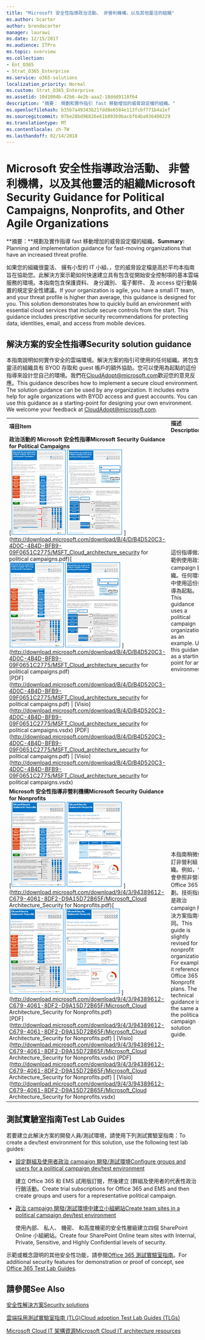 ```yaml
---
title: "Microsoft 安全性指導政治活動、 非營利機構，以及其他靈活的組織"
ms.author: bcarter
author: brendacarter
manager: laurawi
ms.date: 12/15/2017
ms.audience: ITPro
ms.topic: overview
ms.collection:
- Ent_O365
- Strat_O365_Enterprise
ms.service: o365-solutions
localization_priority: Normal
ms.custom: Strat_O365_Enterprise
ms.assetid: 10d1004b-42b6-4e2b-aaa2-18ddd9118f64
description: "摘要： 規劃和實作指引 fast 移動增加的威脅設定檔的組織。"
ms.openlocfilehash: b35b7a49343b21fdd8e6584e113fcbf771b4a1ef
ms.sourcegitcommit: 07be28bd96826e61b893b9bacbf64ba936400229
ms.translationtype: MT
ms.contentlocale: zh-TW
ms.lasthandoff: 02/14/2018
---
```

# <a name="microsoft-security-guidance-for-political-campaigns-nonprofits-and-other-agile-organizations"></a><span data-ttu-id="79ae9-103">Microsoft 安全性指導政治活動、 非營利機構，以及其他靈活的組織</span><span class="sxs-lookup"><span data-stu-id="79ae9-103">Microsoft Security Guidance for Political Campaigns, Nonprofits, and Other Agile Organizations</span></span>

 <span data-ttu-id="79ae9-104">**摘要：**規劃及實作指導 fast 移動增加的威脅設定檔的組織。</span><span class="sxs-lookup"><span data-stu-id="79ae9-104">**Summary:** Planning and implementation guidance for fast-moving organizations that have an increased threat profile.</span></span>
  
<span data-ttu-id="79ae9-p101">如果您的組織很靈活、 擁有小型的 IT 小組、，您的威脅設定檔是高於平均本指南旨在協助您。此解決方案示範如何快速建立具有包含從開始安全控制項的基本雲端服務的環境。本指南包含保護資料、 身分識別、 電子郵件、 及 access 從行動裝置的規定安全性建議。</span><span class="sxs-lookup"><span data-stu-id="79ae9-p101">If your organization is agile, you have a small IT team, and your threat profile is higher than average, this guidance is designed for you. This solution demonstrates how to quickly build an environment with essential cloud services that include secure controls from the start. This guidance includes prescriptive security recommendations for protecting data, identities, email, and access from mobile devices.</span></span>
  
## <a name="security-solution-guidance"></a><span data-ttu-id="79ae9-108">解決方案的安全性指導</span><span class="sxs-lookup"><span data-stu-id="79ae9-108">Security solution guidance</span></span>

<span data-ttu-id="79ae9-p102">本指南說明如何實作安全的雲端環境。解決方案的指引可使用的任何組織。將包含靈活的組織具有 BYOD 存取和 guest 帳戶的額外協助。您可以使用為起點的這份指導來設計您自己的環境。我們在[CloudAdopt@microsoft.com](mailto:CloudAdopt@microsoft.com)歡迎您的意見反應。</span><span class="sxs-lookup"><span data-stu-id="79ae9-p102">This guidance describes how to implement a secure cloud environment. The solution guidance can be used by any organization. It includes extra help for agile organizations with BYOD access and guest accounts. You can use this guidance as a starting-point for designing your own environment. We welcome your feedback at [CloudAdopt@microsoft.com](mailto:CloudAdopt@microsoft.com).</span></span> 
  
|||
|:-----|:-----|
|<span data-ttu-id="79ae9-114">**項目**</span><span class="sxs-lookup"><span data-stu-id="79ae9-114">**Item**</span></span> <br/> |<span data-ttu-id="79ae9-115">**描述**</span><span class="sxs-lookup"><span data-stu-id="79ae9-115">**Description**</span></span> <br/> |
|<span data-ttu-id="79ae9-116">**政治活動的 Microsoft 安全性指導**</span><span class="sxs-lookup"><span data-stu-id="79ae9-116">**Microsoft Security Guidance for Political Campaigns**</span></span> <br/> <span data-ttu-id="79ae9-117">[![浮動海報縮圖應該要充分設定。](images/d370ce28-ca40-4930-9a2c-907312aa06c8.png)          ](http://download.microsoft.com/download/B/4/D/B4D520C3-4D0C-4B4D-BFB9-09F0651C2775/MSFT_Cloud_architecture_security for political campaigns.pdf)</span><span class="sxs-lookup"><span data-stu-id="79ae9-117">[![Thumb nail for mini poster set.](images/d370ce28-ca40-4930-9a2c-907312aa06c8.png)          ](http://download.microsoft.com/download/B/4/D/B4D520C3-4D0C-4B4D-BFB9-09F0651C2775/MSFT_Cloud_architecture_security for political campaigns.pdf)</span></span> <br/> <span data-ttu-id="79ae9-118">[PDF](http://download.microsoft.com/download/B/4/D/B4D520C3-4D0C-4B4D-BFB9-09F0651C2775/MSFT_Cloud_architecture_security for political campaigns.pdf) \| [Visio](http://download.microsoft.com/download/B/4/D/B4D520C3-4D0C-4B4D-BFB9-09F0651C2775/MSFT_Cloud_architecture_security for political campaigns.vsdx)  </span><span class="sxs-lookup"><span data-stu-id="79ae9-118">[PDF](http://download.microsoft.com/download/B/4/D/B4D520C3-4D0C-4B4D-BFB9-09F0651C2775/MSFT_Cloud_architecture_security for political campaigns.pdf)  \| [Visio](http://download.microsoft.com/download/B/4/D/B4D520C3-4D0C-4B4D-BFB9-09F0651C2775/MSFT_Cloud_architecture_security for political campaigns.vsdx)</span></span> <br/> |<span data-ttu-id="79ae9-p103">這份指導做為範例使用政治 campaign 組織。任何環境中使用這份指導為起點。</span><span class="sxs-lookup"><span data-stu-id="79ae9-p103">This guidance uses a political campaign organization as an example. Use this guidance as a starting point for any environment.</span></span>  <br/> |
|<span data-ttu-id="79ae9-121">**Microsoft 安全性指導非營利機構**</span><span class="sxs-lookup"><span data-stu-id="79ae9-121">**Microsoft Security Guidance for Nonprofits**</span></span> <br/> <span data-ttu-id="79ae9-122">[![可下載的檔案的縮圖影像](images/e4784889-1c69-4067-9a8f-31d31d1eceea.png)          ](http://download.microsoft.com/download/9/4/3/94389612-C679-4061-8DF2-D9A15D72B65F/Microsoft_Cloud Architecture_Security for Nonprofits.pdf)</span><span class="sxs-lookup"><span data-stu-id="79ae9-122">[![Thumnail image for downloadable file](images/e4784889-1c69-4067-9a8f-31d31d1eceea.png)          ](http://download.microsoft.com/download/9/4/3/94389612-C679-4061-8DF2-D9A15D72B65F/Microsoft_Cloud Architecture_Security for Nonprofits.pdf)</span></span> <br/> <span data-ttu-id="79ae9-123">[PDF](http://download.microsoft.com/download/9/4/3/94389612-C679-4061-8DF2-D9A15D72B65F/Microsoft_Cloud Architecture_Security for Nonprofits.pdf) \| [Visio](http://download.microsoft.com/download/9/4/3/94389612-C679-4061-8DF2-D9A15D72B65F/Microsoft_Cloud Architecture_Security for Nonprofits.vsdx)  </span><span class="sxs-lookup"><span data-stu-id="79ae9-123">[PDF](http://download.microsoft.com/download/9/4/3/94389612-C679-4061-8DF2-D9A15D72B65F/Microsoft_Cloud Architecture_Security for Nonprofits.pdf)  \| [Visio](http://download.microsoft.com/download/9/4/3/94389612-C679-4061-8DF2-D9A15D72B65F/Microsoft_Cloud Architecture_Security for Nonprofits.vsdx)</span></span> <br/> |<span data-ttu-id="79ae9-p104">本指南稍微修訂非營利組織。例如，它會參照非營利 Office 365 計劃。技術指南是政治 campaign 解決方案指南相同。</span><span class="sxs-lookup"><span data-stu-id="79ae9-p104">This guide is slightly revised for nonprofit organizations. For example, it references Office 365 Nonprofit plans. The technical guidance is the same as the political campaign solution guide.</span></span>  <br/> |
   
## <a name="test-lab-guides"></a><span data-ttu-id="79ae9-127">測試實驗室指南</span><span class="sxs-lookup"><span data-stu-id="79ae9-127">Test Lab Guides</span></span>

<span data-ttu-id="79ae9-128">若要建立此解決方案的開發人員/測試環境，請使用下列測試實驗室指南：</span><span class="sxs-lookup"><span data-stu-id="79ae9-128">To create a dev/test environment for this solution, use the following test lab guides:</span></span> 
  
- [<span data-ttu-id="79ae9-129">設定群組及使用者政治 campaign 開發/測試環境</span><span class="sxs-lookup"><span data-stu-id="79ae9-129">Configure groups and users for a political campaign dev/test environment</span></span>](configure-groups-and-users-for-a-political-campaign-dev-test-environment.md)
    
     <span data-ttu-id="79ae9-130">建立 Office 365 和 EMS 試用版訂閱，然後建立 [群組及使用者的代表性政治行銷活動。</span><span class="sxs-lookup"><span data-stu-id="79ae9-130">Create trial subscriptions for Office 365 and EMS and then create groups and users for a representative political campaign.</span></span>
    
- [<span data-ttu-id="79ae9-131">政治 campaign 開發/測試環境中建立小組網站</span><span class="sxs-lookup"><span data-stu-id="79ae9-131">Create team sites in a political campaign dev/test environment</span></span>](create-team-sites-in-a-political-campaign-dev-test-environment.md)
    
    <span data-ttu-id="79ae9-132">使用內部、 私人、 機密、 和高度機密的安全性層級建立四個 SharePoint Online 小組網站。</span><span class="sxs-lookup"><span data-stu-id="79ae9-132">Create four SharePoint Online team sites with Internal, Private, Sensitive, and Highly Confidential levels of security.</span></span>
    
<span data-ttu-id="79ae9-133">示範或概念證明的其他安全性功能，請參閱[Office 365 測試實驗室指南](http://aka.ms/o365tlgs)。</span><span class="sxs-lookup"><span data-stu-id="79ae9-133">For additional security features for demonstration or proof of concept, see [Office 365 Test Lab Guides](http://aka.ms/o365tlgs).</span></span>
  
## <a name="see-also"></a><span data-ttu-id="79ae9-134">請參閱</span><span class="sxs-lookup"><span data-stu-id="79ae9-134">See Also</span></span>

[<span data-ttu-id="79ae9-135">安全性解決方案</span><span class="sxs-lookup"><span data-stu-id="79ae9-135">Security solutions</span></span>](security-solutions.md)
  
[<span data-ttu-id="79ae9-136">雲端採用測試實驗室指南 (TLG)</span><span class="sxs-lookup"><span data-stu-id="79ae9-136">Cloud adoption Test Lab Guides (TLGs)</span></span>](cloud-adoption-test-lab-guides-tlgs.md)
  
[<span data-ttu-id="79ae9-137">Microsoft Cloud IT 架構資源</span><span class="sxs-lookup"><span data-stu-id="79ae9-137">Microsoft Cloud IT architecture resources</span></span>](microsoft-cloud-it-architecture-resources.md)



